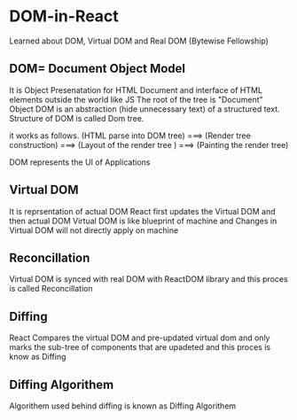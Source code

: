 # DOM-in-React
Learned about DOM, Virtual DOM and Real DOM (Bytewise Fellowship)

## DOM= Document Object Model
It is Object Presenatation for HTML Document and interface of HTML elements outside the
world like JS
The root of the tree is "Document" Object
DOM is an abstraction (hide unnecessary text) of a structured text.
Structure of DOM is called Dom tree.


it works as follows.
 (HTML parse into DOM tree) ===> (Render tree construction) ===>
 (Layout of the render tree ) ===> (Painting the render tree)

 DOM represents the UI of Applications

 ## Virtual DOM
 It is reprsentation of actual DOM 
 React first updates the Virtual DOM and then actual DOM
 Virtual DOM is like blueprint of machine  and Changes in Virtual DOM will not directly apply on machine

 ## Reconcillation
 Virtual DOM is synced with real DOM with ReactDOM library and this proces is called Reconcillation


 ## Diffing 
 React Compares the virtual DOM and pre-updated virtual dom 
 and only marks the sub-tree of components that are upadeted and this proces is know as Diffing
 
 ## Diffing Algorithem
 Algorithem used behind diffing is known as Diffing Algorithem
